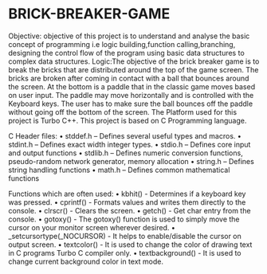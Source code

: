 # BRICK-BREAKER-GAME
Objective:
objective of this project is to understand and analyse the basic concept of programming i.e logic building,function calling,branching, designing the control flow of the program using basic data structures to complex data structures.
Logic:The objective of the brick breaker game is to break the bricks that are distributed around the top of the game screen. The bricks are broken after coming in contact with a ball that bounces around the screen. At the bottom is a paddle that in the classic game moves based on user input. The paddle may move horizontally and is controlled with the Keyboard keys. The user has to make sure the ball bounces off the paddle without going off the bottom of the screen.
The Platform used for this project is Turbo C++. This project is based on C Programming language.

C Header files:
•	stddef.h – Defines several useful types and macros.
•	stdint.h – Defines exact width integer types.
•	stdio.h – Defines core input and output functions
•	stdlib.h – Defines numeric conversion functions, pseudo-random network generator, memory allocation
•	string.h – Defines string	handling functions
•	math.h – Defines	common mathematical functions

Functions which are often used:
•	kbhit() - Determines if a keyboard key was pressed.
•	cprintf() - Formats values and writes them directly to the console.
•	clrscr() - Clears the screen.
•	getch() - Get char entry from the console.
•	gotoxy() - The gotoxy() function is used to simply move the cursor on your monitor screen wherever desired.
•	_setcursortype(_NOCURSOR) - It helps to enable/disable the cursor on output screen.
•	textcolor() - It is used to change the color of drawing text in C programs Turbo C compiler only.
•	textbackground() - It is used to change current background color in text mode.




